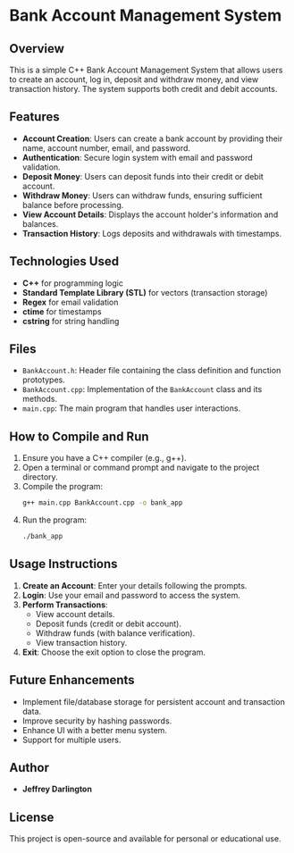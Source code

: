 # Bank Account Management System

## Overview
This is a simple C++ Bank Account Management System that allows users to create an account, log in, deposit and withdraw money, and view transaction history. The system supports both credit and debit accounts.

## Features
- **Account Creation**: Users can create a bank account by providing their name, account number, email, and password.
- **Authentication**: Secure login system with email and password validation.
- **Deposit Money**: Users can deposit funds into their credit or debit account.
- **Withdraw Money**: Users can withdraw funds, ensuring sufficient balance before processing.
- **View Account Details**: Displays the account holder's information and balances.
- **Transaction History**: Logs deposits and withdrawals with timestamps.

## Technologies Used
- **C++** for programming logic
- **Standard Template Library (STL)** for vectors (transaction storage)
- **Regex** for email validation
- **ctime** for timestamps
- **cstring** for string handling

## Files
- `BankAccount.h`: Header file containing the class definition and function prototypes.
- `BankAccount.cpp`: Implementation of the `BankAccount` class and its methods.
- `main.cpp`: The main program that handles user interactions.

## How to Compile and Run
1. Ensure you have a C++ compiler (e.g., g++).
2. Open a terminal or command prompt and navigate to the project directory.
3. Compile the program:
   ```sh
   g++ main.cpp BankAccount.cpp -o bank_app
   ```
4. Run the program:
   ```sh
   ./bank_app
   ```

## Usage Instructions
1. **Create an Account**: Enter your details following the prompts.
2. **Login**: Use your email and password to access the system.
3. **Perform Transactions**:
   - View account details.
   - Deposit funds (credit or debit account).
   - Withdraw funds (with balance verification).
   - View transaction history.
4. **Exit**: Choose the exit option to close the program.

## Future Enhancements
- Implement file/database storage for persistent account and transaction data.
- Improve security by hashing passwords.
- Enhance UI with a better menu system.
- Support for multiple users.

## Author
- **Jeffrey Darlington**

## License
This project is open-source and available for personal or educational use.

